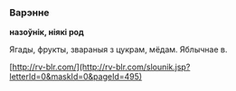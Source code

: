 ### Варэнне
**назоўнік, ніякі род**

Ягады, фрукты, звараныя з цукрам, мёдам. Яблычнае в.

<a rel="author">[http://rv-blr.com/](http://rv-blr.com/slounik.jsp?letterId=0&maskId=0&pageId=495)</a>
